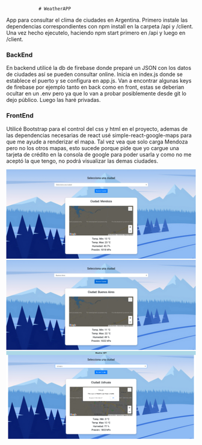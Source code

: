                 # WeatherAPP

App para consultar el clima de ciudades en Argentina.
Primero instale las dependencias correspondientes con npm install en la carpeta /api y /client. Una vez hecho ejecutelo, haciendo npm start primero en /api y luego en /client.

### BackEnd

En backend utilicé la db de firebase donde preparé un JSON con los datos de ciudades así se pueden consultar online. Inicia en index.js donde se establece el puerto y se configura en app.js.
Van a encontrar algunas keys de firebase por ejemplo tanto en back como en front, estas se deberian ocultar en un .env pero ya que lo van a probar posiblemente desde git lo dejo público. Luego las haré privadas.

### FrontEnd

Utilicé Bootstrap para el control del css y html en el proyecto, ademas de las dependencias necesarias de react usé simple-react-google-maps para que me ayude a renderizar el mapa.
Tal vez vea que solo carga Mendoza pero no los otros mapas, esto sucede porque pide que yo cargue una tarjeta de crédito en la consola de google para poder usarla y como no me aceptó la que tengo, no podrá visualizar las demas ciudades.

<img src='./client/src/images/1.png'></img>
<img src='./client/src/images/2.png'></img>
<img src='./client/src/images/3.png'></img>
